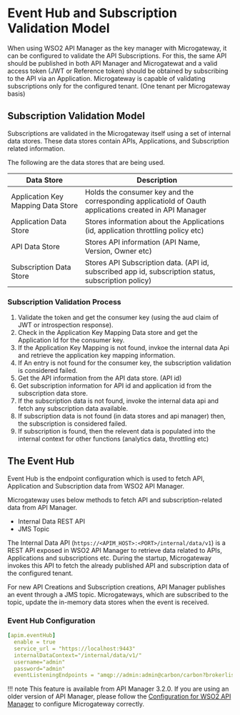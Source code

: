 # Event Hub and Subscription Validation Model

When using WSO2 API Manager as the key manager with Microgateway, it can be configured to validate the API Subscriptions. For this, the same API should be published in both API Manager and Microgatewat and a valid access token (JWT or Reference token) should be obtained by subscribing to the API via an Application. Microgateway is capable of validating subscriptions only for the configured tenant. (One tenant per Microgateway basis)

## Subscription Validation Model

Subscriptions are validated in the Microgateway itself using a set of internal data stores. These data stores contain APIs, Applications, and Subscription related information.

The following are the data stores that are being used.

|Data Store|Description|
|----------|-----------|
|Application Key Mapping Data Store|Holds the consumer key and the corresponding applicatioId of Oauth applications created in API Manager|
|Application Data Store|Stores information about the Applications (id, application throttling policy etc)|
|API Data Store|Stores API information (API Name, Version, Owner etc)|
|Subscription Data Store|Stores API Subscription data. (API id, subscribed app id, subscription status, subscription policy)|

### Subscription Validation Process

1. Validate the token and get the consumer key (using the aud claim of JWT or introspection response).
2. Check in the Application Key Mapping Data store and get the Application Id for the consumer key.
3. If the Application Key Mapping is not found, invkoe the internal data Api and retrieve the application key mapping information.
4. If An entry is not found for the consumer key, the subscription validation is considered failed.
5. Get the API information from the API data store. (API id)
6. Get subscription information for API id and application id from the subscription data store.
7. If the subscription data is not found, invoke the internal data api and fetch any subscription data available.
8. If subscription data is not found (in data stores and api manager) then, the subscription is considered failed.
9. If subscription is found, then the relevent data is populated into the internal context for other functions (analytics data, throttling etc)

## The Event Hub

Event Hub is the endpoint configuration which is used to fetch API, Application and Subscription data from WSO2 API Manager.

Microgateway uses below methods to fetch API and subscription-related data from API Manager.

- Internal Data REST API
- JMS Topic

The Internal Data API (```https://<APIM_HOST>:<PORT>/internal/data/v1```) is a REST API exposed in WSO2 API Manager to retrieve data related to APIs, Applications and subscriptions etc. During the startup, Microgateway invokes this API to fetch the already published API and subscription data of the configured tenant.

For new API Creations and Subscription creations, API Manager publishes an event through a JMS topic. Microgateways, which are subscribed to the topic, update the in-memory data stores when the event is received.

### Event Hub Configuration

``` yml
[apim.eventHub]
  enable = true
  service_url = "https://localhost:9443"
  internalDataContext="/internal/data/v1/"
  username="admin"
  password="admin"
  eventListeningEndpoints = "amqp://admin:admin@carbon/carbon?brokerlist='tcp://localhost:5672'"
```

!!! note
    This feature is available from API Manager 3.2.0. If you are using an older version of API Manager, please follow the [Configuration for WSO2 API Manager]({{base_url}}/../../install-and-setup/configuration-for-wso2-api-manager.md) to configure Microgateway correctly.
